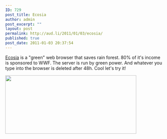 ```yaml
---
ID: 729
post_title: Ecosia
author: admin
post_excerpt: ""
layout: post
permalink: http://aud.li/2011/01/03/ecosia/
published: true
post_date: 2011-01-03 20:37:54
---
```

<a href="http://www.ecosia.org">Ecosia</a> is a "green" web browser that saves rain forest. 80% of it's income is sponsored to WWF. The server is run by green power. And whatever you type into the browser is deleted after 48h. Cool let's try it!<img src="file:///Users/Aud/Desktop/Ecosia.png" alt="" />

<a href="http://aud.li/wp-content/uploads/2011/01/Ecosia.png"><img class="aligncenter size-full wp-image-730" title="Ecosia" src="http://aud.li/wp-content/uploads/2011/01/Ecosia.png" alt="" width="414" height="184" /></a>